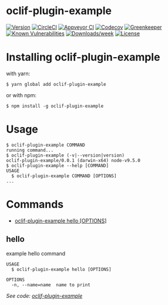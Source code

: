 oclif-plugin-example
====================



[![Version](https://img.shields.io/npm/v/oclif-plugin-example.svg)](https://npmjs.org/package/oclif-plugin-example)
[![CircleCI](https://circleci.com/gh/jdxcode/plugin-example/tree/master.svg?style=svg)](https://circleci.com/gh/jdxcode/plugin-example/tree/master)
[![Appveyor CI](https://ci.appveyor.com/api/projects/status/github/jdxcode/plugin-example?branch=master&svg=true)](https://ci.appveyor.com/project/heroku/plugin-example/branch/master)
[![Codecov](https://codecov.io/gh/jdxcode/plugin-example/branch/master/graph/badge.svg)](https://codecov.io/gh/jdxcode/plugin-example)
[![Greenkeeper](https://badges.greenkeeper.io/jdxcode/plugin-example.svg)](https://greenkeeper.io/)
[![Known Vulnerabilities](https://snyk.io/test/npm/oclif-plugin-example/badge.svg)](https://snyk.io/test/npm/oclif-plugin-example)
[![Downloads/week](https://img.shields.io/npm/dw/oclif-plugin-example.svg)](https://npmjs.org/package/oclif-plugin-example)
[![License](https://img.shields.io/npm/l/oclif-plugin-example.svg)](https://github.com/jdxcode/plugin-example/blob/master/package.json)

<!-- install -->
# Installing oclif-plugin-example

with yarn:
```
$ yarn global add oclif-plugin-example
```

or with npm:
```
$ npm install -g oclif-plugin-example
```
<!-- installstop -->
<!-- usage -->
# Usage

```sh-session
$ oclif-plugin-example COMMAND
running command...
$ oclif-plugin-example (-v|--version|version)
oclif-plugin-example/0.0.1 (darwin-x64) node-v9.5.0
$ oclif-plugin-example --help [COMMAND]
USAGE
  $ oclif-plugin-example COMMAND [OPTIONS]
...
```
<!-- usagestop -->
<!-- commands -->
# Commands

* [oclif-plugin-example hello [OPTIONS]](#hello)
## hello

example hello command

```
USAGE
  $ oclif-plugin-example hello [OPTIONS]

OPTIONS
  -n, --name=name  name to print
```

_See code: [oclif-plugin-example](https://github.com/oclif/oclif-plugin-example/blob/v0.0.1/src/commands/hello.js)_
<!-- commandsstop -->
